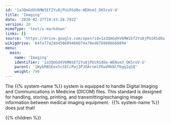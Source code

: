 ```yaml
---
id: '1a3QmGdXV6MW1Ef2Yu8jPUiRSd8o-WENsm3_OK5roV-U'
title: 'Imaging'
date: '2020-02-27T19:43:28.703Z'
version: 20
mimeType: 'text/x-markdown'
links: []
source: 'https://drive.google.com/open?id=1a3QmGdXV6MW1Ef2Yu8jPUiRSd8o-WENsm3_OK5roV-U'
wikigdrive: '64fa77a2dd4586094b6074a78ed6769886b60894'
menu:
  main:
    name: 'Imaging'
    identifier: '1a3QmGdXV6MW1Ef2Yu8jPUiRSd8o-WENsm3_OK5roV-U'
    parent: '1WybRBSEox5cSECcPwj3PJOArnmlFKwVMkNlT6gq1qSQ'
    weight: 790
---
```





The {{% system-name %}} system is equipped to handle Digital Imaging and Communications in Medicine (DICOM) files. This standard is designed for handling, storing, printing, and transmitting/exchanging image information between medical imaging equipment.  {{% system-name %}} does just that!




{{% children %}}




